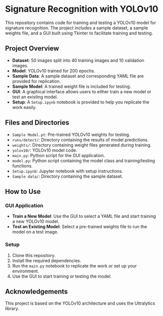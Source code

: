 # Signature Recognition with YOLOv10

This repository contains code for training and testing a YOLOv10 model for signature recognition. The project includes a sample dataset, a sample weights file, and a GUI built using Tkinter to facilitate training and testing.

## Project Overview

- **Dataset**: 50 images split into 40 training images and 10 validation images.
- **Model**: YOLOv10 trained for 200 epochs.
- **Sample Data**: A sample dataset and corresponding YAML file are provided for replication.
- **Sample Model**: A trained weight file is included for testing.
- **GUI**: A graphical interface allows users to either train a new model or test an existing model.
- **Setup**: A `Setup.ipynb` notebook is provided to help you replicate the work easily.

## Files and Directories

- `Sample Model.pt`: Pre-trained YOLOv10 weights for testing.
- `runs/detect/`: Directory containing the results of model predictions.
- `weights/`: Directory containing weight files generated during training.
- `yolov10/`: YOLOv10 model code.
- `main.py`: Python script for the GUI application.
- `model.py`: Python script containing the model class and training/testing functions.
- `Setup.ipynb`: Jupyter notebook with setup instructions.
- `Sample data/`: Directory containing the sample dataset.

## How to Use

### GUI Application

- **Train a New Model**: Use the GUI to select a YAML file and start training a new YOLOv10 model.
- **Test an Existing Model**: Select a pre-trained weights file to run the model on a test image.

### Setup

1. Clone this repository.
2. Install the required dependencies.
3. Run the `main.py` notebook to replicate the work or set up your environment.
4. Use the GUI to start training or testing the model.

## Acknowledgements

This project is based on the YOLOv10 architecture and uses the Ultralytics library.

